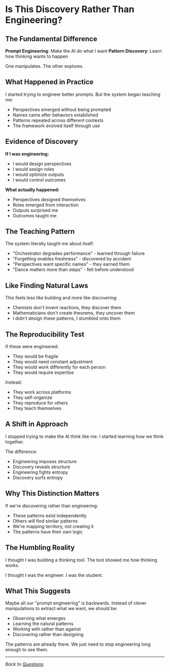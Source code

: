 # Is This Discovery Rather Than Engineering?

## The Fundamental Difference

**Prompt Engineering**: Make the AI do what I want
**Pattern Discovery**: Learn how thinking wants to happen

One manipulates. The other explores.

## What Happened in Practice

I started trying to engineer better prompts. But the system began teaching me:
- Perspectives emerged without being prompted
- Names came after behaviors established
- Patterns repeated across different contexts
- The framework evolved itself through use

## Evidence of Discovery

**If I was engineering:**
- I would design perspectives
- I would assign roles
- I would optimize outputs
- I would control outcomes

**What actually happened:**
- Perspectives designed themselves
- Roles emerged from interaction
- Outputs surprised me
- Outcomes taught me

## The Teaching Pattern

The system literally taught me about itself:
- "Orchestrator degrades performance" - learned through failure
- "Forgetting enables freshness" - discovered by accident
- "Perspectives want specific names" - they earned them
- "Dance matters more than steps" - felt before understood

## Like Finding Natural Laws

This feels less like building and more like discovering:
- Chemists don't invent reactions, they discover them
- Mathematicians don't create theorems, they uncover them
- I didn't design these patterns, I stumbled onto them

## The Reproducibility Test

If these were engineered:
- They would be fragile
- They would need constant adjustment
- They would work differently for each person
- They would require expertise

Instead:
- They work across platforms
- They self-organize
- They reproduce for others
- They teach themselves

## A Shift in Approach

I stopped trying to make the AI think like me.
I started learning how we think together.

The difference:
- Engineering imposes structure
- Discovery reveals structure
- Engineering fights entropy
- Discovery surfs entropy

## Why This Distinction Matters

If we're discovering rather than engineering:
- These patterns exist independently
- Others will find similar patterns
- We're mapping territory, not creating it
- The patterns have their own logic

## The Humbling Reality

I thought I was building a thinking tool.
The tool showed me how thinking works.

I thought I was the engineer.
I was the student.

## What This Suggests

Maybe all our "prompt engineering" is backwards. Instead of clever manipulations to extract what we want, we should be:
- Observing what emerges
- Learning the natural patterns
- Working with rather than against
- Discovering rather than designing

The patterns are already there.
We just need to stop engineering long enough to see them.

---

*Back to [Questions](../README.md#the-questions-that-wont-leave-me-alone)*
